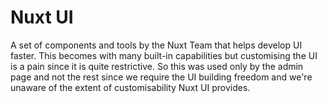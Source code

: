 # Nuxt UI

A set of components and tools by the Nuxt Team that helps develop UI faster. This becomes with many built-in capabilities but customising the UI is a pain since it is quite restrictive. So this was used only by the admin page and not the rest since we require the UI building freedom and we're unaware of the extent of customisability Nuxt UI provides.